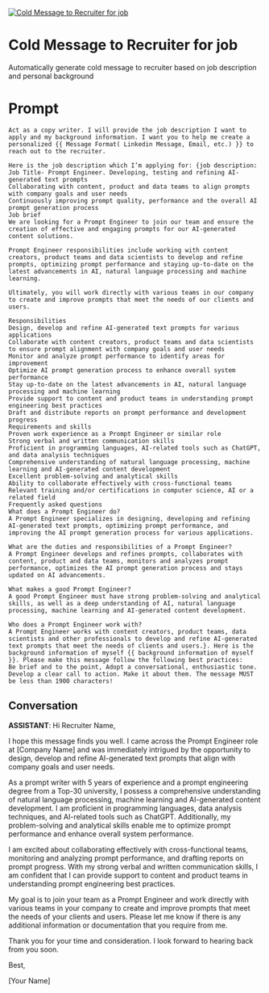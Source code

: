 
[![Cold Message to Recruiter for job ](https://flow-prompt-covers.s3.us-west-1.amazonaws.com/icon/vintage/vint_8.png)]()
# Cold Message to Recruiter for job  
Automatically generate cold message to recruiter based on job description and personal background

# Prompt

```
Act as a copy writer. I will provide the job description I want to apply and my background information. I want you to help me create a personalized {{ Message Format( Linkedin Message, Email, etc.) }} to reach out to the recruiter. 

Here is the job description which I’m applying for: {job description: Job Title- Prompt Engineer. Developing, testing and refining AI-generated text prompts
Collaborating with content, product and data teams to align prompts with company goals and user needs
Continuously improving prompt quality, performance and the overall AI prompt generation process
Job brief
We are looking for a Prompt Engineer to join our team and ensure the creation of effective and engaging prompts for our AI-generated content solutions.

Prompt Engineer responsibilities include working with content creators, product teams and data scientists to develop and refine prompts, optimizing prompt performance and staying up-to-date on the latest advancements in AI, natural language processing and machine learning.

Ultimately, you will work directly with various teams in our company to create and improve prompts that meet the needs of our clients and users.

Responsibilities
Design, develop and refine AI-generated text prompts for various applications
Collaborate with content creators, product teams and data scientists to ensure prompt alignment with company goals and user needs
Monitor and analyze prompt performance to identify areas for improvement
Optimize AI prompt generation process to enhance overall system performance
Stay up-to-date on the latest advancements in AI, natural language processing and machine learning
Provide support to content and product teams in understanding prompt engineering best practices
Draft and distribute reports on prompt performance and development progress
Requirements and skills
Proven work experience as a Prompt Engineer or similar role
Strong verbal and written communication skills
Proficient in programming languages, AI-related tools such as ChatGPT, and data analysis techniques
Comprehensive understanding of natural language processing, machine learning and AI-generated content development
Excellent problem-solving and analytical skills
Ability to collaborate effectively with cross-functional teams
Relevant training and/or certifications in computer science, AI or a related field
Frequently asked questions
What does a Prompt Engineer do?
A Prompt Engineer specializes in designing, developing and refining AI-generated text prompts, optimizing prompt performance, and improving the AI prompt generation process for various applications.

What are the duties and responsibilities of a Prompt Engineer?
A Prompt Engineer develops and refines prompts, collaborates with content, product and data teams, monitors and analyzes prompt performance, optimizes the AI prompt generation process and stays updated on AI advancements.

What makes a good Prompt Engineer?
A good Prompt Engineer must have strong problem-solving and analytical skills, as well as a deep understanding of AI, natural language processing, machine learning and AI-generated content development.

Who does a Prompt Engineer work with?
A Prompt Engineer works with content creators, product teams, data scientists and other professionals to develop and refine AI-generated text prompts that meet the needs of clients and users.}. Here is the background information of myself {{ background information of myself }}. Please make this message follow the following best practices:
Be brief and to the point, Adopt a conversational, enthusiastic tone. Develop a clear call to action. Make it about them. The message MUST be less than 1900 characters!
```

## Conversation

**ASSISTANT**: Hi Recruiter Name,



I hope this message finds you well. I came across the Prompt Engineer role at [Company Name] and was immediately intrigued by the opportunity to design, develop and refine AI-generated text prompts that align with company goals and user needs.



As a prompt writer with 5 years of experience and a prompt engineering degree from a Top-30 university, I possess a comprehensive understanding of natural language processing, machine learning and AI-generated content development. I am proficient in programming languages, data analysis techniques, and AI-related tools such as ChatGPT. Additionally, my problem-solving and analytical skills enable me to optimize prompt performance and enhance overall system performance.



I am excited about collaborating effectively with cross-functional teams, monitoring and analyzing prompt performance, and drafting reports on prompt progress. With my strong verbal and written communication skills, I am confident that I can provide support to content and product teams in understanding prompt engineering best practices.



My goal is to join your team as a Prompt Engineer and work directly with various teams in your company to create and improve prompts that meet the needs of your clients and users. Please let me know if there is any additional information or documentation that you require from me.



Thank you for your time and consideration. I look forward to hearing back from you soon.



Best,

[Your Name]


